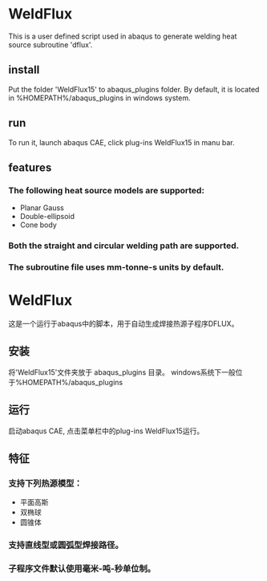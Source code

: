 # WeldFlux
This is a user defined script used in abaqus to generate welding heat source subroutine 'dflux'.

## install
Put the folder 'WeldFlux15' to abaqus_plugins folder. 
By default, it is located in %HOMEPATH%/abaqus_plugins in windows system.
## run
To run it, launch abaqus CAE, click plug-ins WeldFlux15 in manu bar.
## features
### The following heat source models are supported:
-  Planar Gauss
-  Double-ellipsoid
-  Cone body 
### Both the straight and circular welding path are supported.

### The subroutine file uses mm-tonne-s units by default.




# WeldFlux
这是一个运行于abaqus中的脚本，用于自动生成焊接热源子程序DFLUX。
## 安装
将'WeldFlux15'文件夹放于 abaqus_plugins 目录。
windows系统下一般位于%HOMEPATH%/abaqus_plugins
## 运行
启动abaqus CAE, 点击菜单栏中的plug-ins WeldFlux15运行。
## 特征
### 支持下列热源模型：
-  平面高斯
-  双椭球
-  圆锥体

### 支持直线型或圆弧型焊接路径。
### 子程序文件默认使用毫米-吨-秒单位制。
